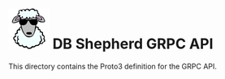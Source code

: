 # ![DB Shepherd](/images/dbshepherd.png) DB Shepherd GRPC API

This directory contains the Proto3 definition for the GRPC API.
